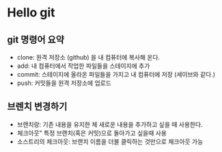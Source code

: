 # Hello git

## git 명령어 요약

- clone: 원격 저장소 (github) 을 내 컴퓨터에 복사해 온다.
- add: 내 컴퓨터에서 작업한 파일들을 스테이지에 추가
- commit: 스테이지에 올라온 파일들을 가지고 내 컴퓨터에 저장 (세이브와 같다.)
- push: 커밋들을 원격 저장소에 업로드

## 브렌치 변경하기

- 브랜치랑: 기존 내용을 유지한 체 새로운 내용을 추가하고 싶을 때 사용한다.
- 체크아웃" 특정 브랜치(혹은 커밋)으로 돌아가고 싶을때 사용
- 소스트리의 체크아웃: 브랜치 이름을 더블 클릭하는 것만으로 체크아웃 가능